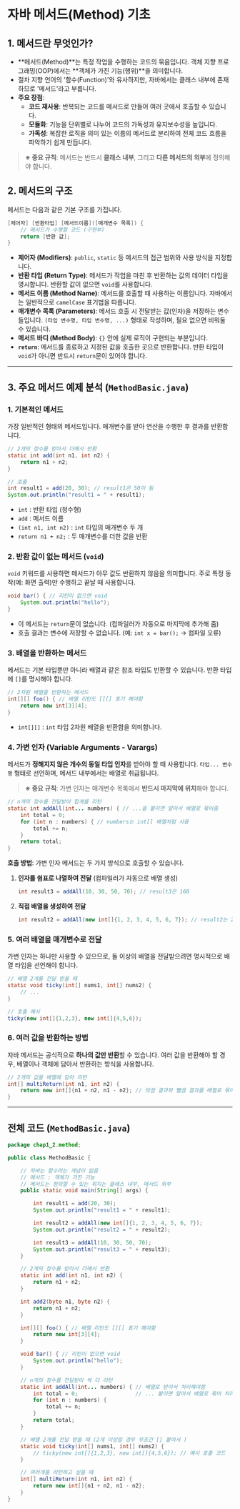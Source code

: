 

# 자바 메서드(Method) 기초


## 1. 메서드란 무엇인가?

- **메서드(Method)**는 특정 작업을 수행하는 코드의 묶음입니다. 객체 지향 프로그래밍(OOP)에서는 **객체가 가진 기능(행위)**을 의미합니다.
- 절차 지향 언어의 '함수(Function)'와 유사하지만, 자바에서는 클래스 내부에 존재하므로 '메서드'라고 부릅니다.
- **주요 장점**:
    - **코드 재사용**: 반복되는 코드를 메서드로 만들어 여러 곳에서 호출할 수 있습니다.
    - **모듈화**: 기능을 단위별로 나누어 코드의 가독성과 유지보수성을 높입니다.
    - **가독성**: 복잡한 로직을 의미 있는 이름의 메서드로 분리하여 전체 코드 흐름을 파악하기 쉽게 만듭니다.

> **※ 중요 규칙**: 메서드는 반드시 **클래스 내부**, 그리고 **다른 메서드의 외부**에 정의해야 합니다.

## 2. 메서드의 구조

메서드는 다음과 같은 기본 구조를 가집니다.

```java
[제어자] [반환타입] [메서드이름]([매개변수 목록]) {
    // 메서드가 수행할 코드 (구현부)
    return [반환 값];
}
```

- **제어자 (Modifiers)**: `public`, `static` 등 메서드의 접근 범위와 사용 방식을 지정합니다.
- **반환 타입 (Return Type)**: 메서드가 작업을 마친 후 반환하는 값의 데이터 타입을 명시합니다. 반환할 값이 없으면 `void`를 사용합니다.
- **메서드 이름 (Method Name)**: 메서드를 호출할 때 사용하는 이름입니다. 자바에서는 일반적으로 `camelCase` 표기법을 따릅니다.
- **매개변수 목록 (Parameters)**: 메서드 호출 시 전달받는 값(인자)을 저장하는 변수들입니다. `(타입 변수명, 타입 변수명, ...)` 형태로 작성하며, 필요 없으면 비워둘 수 있습니다.
- **메서드 바디 (Method Body)**: `{}` 안에 실제 로직이 구현되는 부분입니다.
- **`return`**: 메서드를 종료하고 지정된 값을 호출한 곳으로 반환합니다. 반환 타입이 `void`가 아니면 반드시 `return`문이 있어야 합니다.

---

## 3. 주요 메서드 예제 분석 (`MethodBasic.java`)

### 1. 기본적인 메서드

가장 일반적인 형태의 메서드입니다. 매개변수를 받아 연산을 수행한 후 결과를 반환합니다.

```java
// 2개의 정수를 받아서 더해서 반환
static int add(int n1, int n2) {
    return n1 + n2;
}

// 호출
int result1 = add(20, 30); // result1은 50이 됨
System.out.println("result1 = " + result1);
```

- `int` : 반환 타입 (정수형)
- `add` : 메서드 이름
- `(int n1, int n2)` : `int` 타입의 매개변수 두 개
- `return n1 + n2;` : 두 매개변수를 더한 값을 반환

### 2. 반환 값이 없는 메서드 (`void`)

`void` 키워드를 사용하면 메서드가 아무 값도 반환하지 않음을 의미합니다. 주로 특정 동작(예: 화면 출력)만 수행하고 끝날 때 사용합니다.

```java
void bar() { // 리턴이 없으면 void
    System.out.println("hello");
}
```

- 이 메서드는 `return`문이 없습니다. (컴파일러가 자동으로 마지막에 추가해 줌)
- 호출 결과는 변수에 저장할 수 없습니다. (예: `int x = bar();` -> 컴파일 오류)

### 3. 배열을 반환하는 메서드

메서드는 기본 타입뿐만 아니라 배열과 같은 참조 타입도 반환할 수 있습니다. 반환 타입에 `[]`를 명시해야 합니다.

```java
// 2차원 배열을 반환하는 메서드
int[][] foo() { // 배열 리턴도 [][] 표기 해야함
    return new int[3][4];
}
```

- `int[][]` : `int` 타입 2차원 배열을 반환함을 의미합니다.

### 4. 가변 인자 (Variable Arguments - Varargs)

메서드가 **정해지지 않은 개수의 동일 타입 인자**를 받아야 할 때 사용합니다. `타입... 변수명` 형태로 선언하며, 메서드 내부에서는 배열로 취급됩니다.

> **※ 중요 규칙**: 가변 인자는 매개변수 목록에서 **반드시 마지막에 위치**해야 합니다.

```java
// n개의 정수를 전달받아 합계를 리턴
static int addAll(int... numbers) { // ...을 붙이면 알아서 배열로 묶어줌
    int total = 0;
    for (int n : numbers) { // numbers는 int[] 배열처럼 사용
        total += n;
    }
    return total;
}
```

**호출 방법**:
가변 인자 메서드는 두 가지 방식으로 호출할 수 있습니다.

1.  **인자를 쉼표로 나열하여 전달** (컴파일러가 자동으로 배열 생성)
    ```java
    int result3 = addAll(10, 30, 50, 70); // result3은 160
    ```

2.  **직접 배열을 생성하여 전달**
    ```java
    int result2 = addAll(new int[]{1, 2, 3, 4, 5, 6, 7}); // result2는 28
    ```

### 5. 여러 배열을 매개변수로 전달

가변 인자는 하나만 사용할 수 있으므로, 둘 이상의 배열을 전달받으려면 명시적으로 배열 타입을 선언해야 합니다.

```java
// 배열 2개를 전달 받을 때
static void ticky(int[] nums1, int[] nums2) {
    // ...
}

// 호출 예시
ticky(new int[]{1,2,3}, new int[]{4,5,6});
```

### 6. 여러 값을 반환하는 방법

자바 메서드는 공식적으로 **하나의 값만 반환**할 수 있습니다. 여러 값을 반환해야 할 경우, 배열이나 객체에 담아서 반환하는 방식을 사용합니다.

```java
// 2개의 값을 배열에 담아 리턴
int[] multiReturn(int n1, int n2) {
    return new int[]{n1 + n2, n1 - n2}; // 덧셈 결과와 뺄셈 결과를 배열로 묶어 반환
}
```

---

## 전체 코드 (`MethodBasic.java`)

```java
package chap1_2.method;

public class MethodBasic {

    // 자바는 함수라는 개념이 없음
    // 메서드 : 객체가 가진 기능
    // 메서드는 정의할 수 있는 위치는 클래스 내부, 매서드 외부
    public static void main(String[] args) {

        int result1 = add(20, 30);
        System.out.println("result1 = " + result1);

        int result2 = addAll(new int[]{1, 2, 3, 4, 5, 6, 7});
        System.out.println("result2 = " + result2);

        int result3 = addAll(10, 30, 50, 70);
        System.out.println("result3 = " + result3);
    }

    // 2개의 정수를 받아서 더해서 반환
    static int add(int n1, int n2) {
        return n1 + n2;
    }

    int add2(byte n1, byte n2) {
        return n1 + n2;
    }

    int[][] foo() { // 배열 리턴도 [][] 표기 해야함
        return new int[3][4];
    }

    void bar() { // 리턴이 없으면 void
        System.out.println("hello");
    }

    // n개의 정수를 전달받아 싹 다 리턴
    static int addAll(int... numbers) { // 배열로 받아서 처리해야함
        int total = 0;                  // ... 붙이면 알아서 배열로 묶어 처리해줌(배열로 받을 경우 무조건 ...)
        for (int n : numbers) {
            total += n;
        }
        return total;
    }

    // 배열 2개를 전달 받을 때 (2개 이상일 경우 무조건 [] 붙여서 )
    static void ticky(int[] nums1, int[] nums2) {
        // ticky(new int[]{1,2,3}, new int[]{4,5,6}); // 예시 호출 코드
    }

    // 여러개를 리턴하고 싶을 때
    int[] multiReturn(int n1, int n2) {
        return new int[]{n1 + n2, n1 - n2};
    }
}
```
